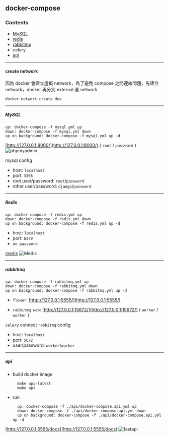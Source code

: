 ## docker-compose

### Contents
- [MySQL](https://github.com/linsamtw/docker-for-product/tree/master/docker-compose#mysql)
- [redis](https://github.com/linsamtw/docker-for-product/tree/master/docker-compose#redis)
- [rabbitmq](https://github.com/linsamtw/docker-for-product/tree/master/docker-compose#rabbitmq)
- celery
- [api](https://github.com/linsamtw/docker-for-product/tree/master/docker-compose#api)

------------------

#### create network 
因為 docker 會建立虛擬 network，為了避免 compose 之間連線問題，先建立 network，docker 再分別 external 進 network

	docker network create dev

------------------

##### MySQL

	up: docker-compose -f mysql.yml up
	down: docker-compose -f mysql.yml down
	up on background: docker-compose -f mysql.yml up -d

[http://127.0.0.1:8000/](http://127.0.0.1:8000/) ( `root` / `password` )
![phpmyadmin](https://github.com/linsamtw/docker-for-product/blob/master/docker-compose/image/phpmyadmin.png)

mysql config

* host: `localhost`
* port: `3306`
* root user/password: `root`/`password`
* other user/password: `django`/`password`

---------------------------

##### Redis

	up: docker-compose -f redis.yml up
	down: docker-compose -f redis.yml down
	up on background: docker-compose -f redis.yml up -d

* host: `localhost`
* port: `6379`
* `no password`

[medis](https://github.com/luin/medis)
![Medis](http://getmedis.com/screen.png)


--------------------------

##### rabbitmq

	up: docker-compose -f rabbitmq.yml up
	down: docker-compose -f rabbitmq.yml down
	up on background: docker-compose -f rabbitmq.yml up -d

* `flower`: 
[http://127.0.0.1:5555/](http://127.0.0.1:5555/)

* `rabbitmq web`: 
[http://127.0.0.1:15672/](http://127.0.0.1:15672/) ( `worker` / `worker` )

`celery` connect `rabbitmq` config

* host: `localhost`
* port: `5672`
* user/password: `worker`/`worker`

--------------------------

##### api

* build docker image


		make api-latest
		make api


* run


		up: docker-compose -f ./api/docker-compose.api.yml up
		down: docker-compose -f ./api/docker-compose.api.yml down
		up on background: docker-compose -f ./api/docker-compose.api.yml up -d

[http://127.0.0.1:5555/docs](http://127.0.0.1:5555/docs)
![fastapi](https://github.com/linsamtw/docker-for-product/blob/master/docker-compose/image/fastapi.png)


